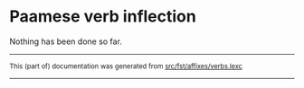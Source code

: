 # Paamese verb inflection
Nothing has been done so far.

* * *

<small>This (part of) documentation was generated from [src/fst/affixes/verbs.lexc](https://github.com/giellalt/lang-pma/blob/main/src/fst/affixes/verbs.lexc)</small>

---

